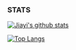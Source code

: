 <!-- ### Hi there 👋 -->

<!--
**sheepzh/sheepzh** is a ✨ _special_ ✨ repository because its `README.md` (this file) appears on your GitHub profile.

Here are some ideas to get you started:

- 🔭 I’m currently working on ...
- 🌱 I’m currently learning ...
- 👯 I’m looking to collaborate on ...
- 🤔 I’m looking for help with ...
- 💬 Ask me about ...
- 📫 How to reach me: ...
- 😄 Pronouns: ...
- ⚡ Fun fact: ...
-->

### STATS

[![Jiayi's github stats](https://github-readme-stats.vercel.app/api?username=sheepzh&show_icons=true)](https://github.com/sheepzh/github-readme-stats)

[![Top Langs](https://github-readme-stats.vercel.app/api/top-langs/?username=sheepzh&layout=compact)](https://github.com/sheepzh/github-readme-stats)
